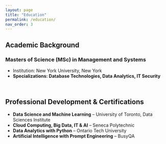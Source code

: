 ```yaml
---
layout: page
title: "Education"
permalink: /education/
nav_order: 3
---
```



## Academic Background

### **Masters of Science (MSc) in Management and Systems**
- Institution: New York University, New York  
- **Specializations: Database Technologies, Data Analytics, IT Security**

<br>

## Professional Development & Certifications

- **Data Science and Machine Learning** – University of Toronto, Data Sciences Institute  
- **Cloud Computing, Big Data, IT & AI** – Seneca Polytechnic  
- **Data Analytics with Python** – Ontario Tech University  
- **Artificial Intelligence with Prompt Engineering** – BusyQA
